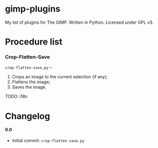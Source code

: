 gimp-plugins
========

My list of plugins for The GIMP. Written in Python. Licensed under GPL v3.

# Procedure list

### Crop-Flatten-Save

`crop-flatten-save.py` –

1. Crops an image to the current selection (if any);
2. Flattens the image;
3. Saves the image.

*TODO*: i18n

# Changelog

#### 0.0

* Initial commit: `crop-flatten-save.py`
